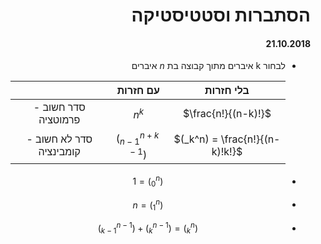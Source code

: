 <style>
    html {
        direction: rtl;
    }
    eqn, table, .katex {
        direction: ltr;
    }
</style>
# הסתברות וסטטיסטיקה
#### 21.10.2018

* לבחור k איברים מתוך קבוצה בת $n$ איברים

    ||עם חזרות|בלי חזרות|
    |:-:|:-:|:-:|
    |סדר חשוב - פרמוטציה|$n^k$|$\frac{n!}{(n-k)!}$|
    |סדר לא חשוב - קומבינציה|$(_{n-1}^{n+k-1})$|$(_k^n) = \frac{n!}{(n-k)!k!}$|
* $$(_0^n) = 1$$
* $$(_1^n) = n$$
* $$(_k^n) = (_{k}^{n-1}) + (_{k-1}^{n-1})$$